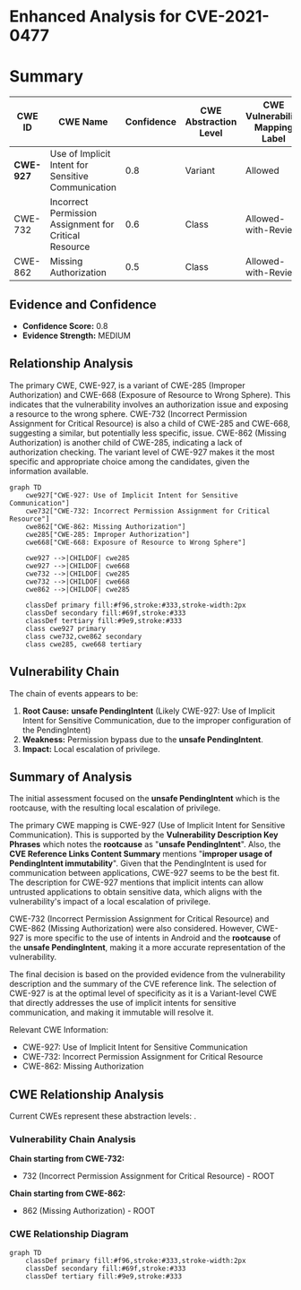 # Enhanced Analysis for CVE-2021-0477

# Summary
| CWE ID | CWE Name | Confidence | CWE Abstraction Level | CWE Vulnerability Mapping Label | CWE-Vulnerability Mapping Notes |
|---|---|---|---|---|---|
| **CWE-927** | Use of Implicit Intent for Sensitive Communication | 0.8 | Variant | Allowed | Primary CWE |
| CWE-732 | Incorrect Permission Assignment for Critical Resource | 0.6 | Class | Allowed-with-Review | Secondary Candidate |
| CWE-862 | Missing Authorization | 0.5 | Class | Allowed-with-Review | Secondary Candidate |

## Evidence and Confidence

*   **Confidence Score:** 0.8
*   **Evidence Strength:** MEDIUM

## Relationship Analysis
The primary CWE, CWE-927, is a variant of CWE-285 (Improper Authorization) and CWE-668 (Exposure of Resource to Wrong Sphere). This indicates that the vulnerability involves an authorization issue and exposing a resource to the wrong sphere. CWE-732 (Incorrect Permission Assignment for Critical Resource) is also a child of CWE-285 and CWE-668, suggesting a similar, but potentially less specific, issue. CWE-862 (Missing Authorization) is another child of CWE-285, indicating a lack of authorization checking. The variant level of CWE-927 makes it the most specific and appropriate choice among the candidates, given the information available.

```mermaid
graph TD
    cwe927["CWE-927: Use of Implicit Intent for Sensitive Communication"]
    cwe732["CWE-732: Incorrect Permission Assignment for Critical Resource"]
    cwe862["CWE-862: Missing Authorization"]
    cwe285["CWE-285: Improper Authorization"]
    cwe668["CWE-668: Exposure of Resource to Wrong Sphere"]

    cwe927 -->|CHILDOF| cwe285
    cwe927 -->|CHILDOF| cwe668
    cwe732 -->|CHILDOF| cwe285
    cwe732 -->|CHILDOF| cwe668
    cwe862 -->|CHILDOF| cwe285
    
    classDef primary fill:#f96,stroke:#333,stroke-width:2px
    classDef secondary fill:#69f,stroke:#333
    classDef tertiary fill:#9e9,stroke:#333
    class cwe927 primary
    class cwe732,cwe862 secondary
    class cwe285, cwe668 tertiary
```

## Vulnerability Chain
The chain of events appears to be:
1.  **Root Cause:** **unsafe PendingIntent** (Likely CWE-927: Use of Implicit Intent for Sensitive Communication, due to the improper configuration of the PendingIntent)
2.  **Weakness:** Permission bypass due to the **unsafe PendingIntent**.
3.  **Impact:** Local escalation of privilege.

## Summary of Analysis
The initial assessment focused on the **unsafe PendingIntent** which is the rootcause, with the resulting local escalation of privilege.

The primary CWE mapping is CWE-927 (Use of Implicit Intent for Sensitive Communication). This is supported by the **Vulnerability Description Key Phrases** which notes the **rootcause** as "**unsafe PendingIntent**". Also, the **CVE Reference Links Content Summary** mentions "**improper usage of PendingIntent immutability**". Given that the PendingIntent is used for communication between applications, CWE-927 seems to be the best fit. The description for CWE-927 mentions that implicit intents can allow untrusted applications to obtain sensitive data, which aligns with the vulnerability's impact of a local escalation of privilege.

CWE-732 (Incorrect Permission Assignment for Critical Resource) and CWE-862 (Missing Authorization) were also considered. However, CWE-927 is more specific to the use of intents in Android and the **rootcause** of the **unsafe PendingIntent**, making it a more accurate representation of the vulnerability.

The final decision is based on the provided evidence from the vulnerability description and the summary of the CVE reference link. The selection of CWE-927 is at the optimal level of specificity as it is a Variant-level CWE that directly addresses the use of implicit intents for sensitive communication, and making it immutable will resolve it.

Relevant CWE Information:
- CWE-927: Use of Implicit Intent for Sensitive Communication
- CWE-732: Incorrect Permission Assignment for Critical Resource
- CWE-862: Missing Authorization


## CWE Relationship Analysis

Current CWEs represent these abstraction levels: .


### Vulnerability Chain Analysis

**Chain starting from CWE-732:**
- 732 (Incorrect Permission Assignment for Critical Resource) - ROOT


**Chain starting from CWE-862:**
- 862 (Missing Authorization) - ROOT



### CWE Relationship Diagram

```mermaid
graph TD
    classDef primary fill:#f96,stroke:#333,stroke-width:2px
    classDef secondary fill:#69f,stroke:#333
    classDef tertiary fill:#9e9,stroke:#333
```